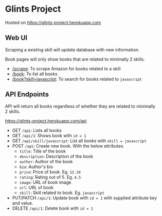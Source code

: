 # Glints Project
Hosted on https://glints-project.herokuapp.com

## Web UI
Scraping a existing skill will update database with new information.

Book pages will only show books that are related to minimally 2 skills.

- [/scrape](https://glints-project.herokuapp.com/scrape): To scrape Amazon for books related to a skill
- [/book](https://glints-project.herokuapp.com/book): To list all books
- [/book?skill=javascript](https://glints-project.herokuapp.com/book?skill=javascript): To search for books related to `javascript`

## API Endpoints
API will return all books regardless of whether they are related to minimally 2 skills.

https://glints-project.herokuapp.com/api

- GET `/api`: Lists all books
- GET `/api/1`: Shows book with `id = 1`
- GET `/api/skill/javascript`: List all books with `skill = javascript`
- POST `/api`: Create new book. With the below attributes.
	- `title`: Title of the book
	- `description`: Description of the book
	- `author`: Author of the book
	- `bio`: Author's bio
	- `price`: Price of book. Eg. `12.34`
	- `rating`: Rating out of 5. Eg. `4.5`
	- `image`: URL of book image
	- `url`: URL of book
	- `skill`: Skill related to book. Eg. `javascript`
- PUT/PATCH `/api/1`: Update book with `id = 1` with supplied attribute key and value.
- DELETE `/api/1`: Delete book with `id = 1`
